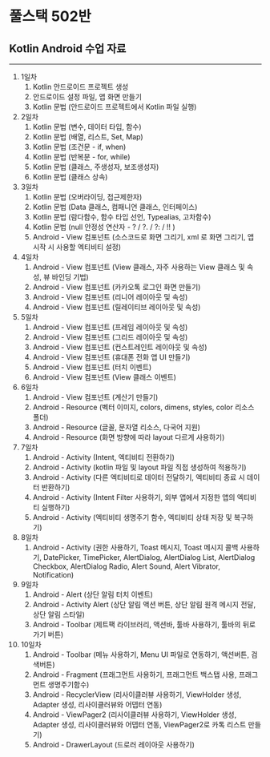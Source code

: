 # 풀스택 502반
## Kotlin Android 수업 자료

---

1. 1일차
	1. Kotlin 안드로이드 프로젝트 생성
	2. 안드로이드 설정 파일, 앱 화면 만들기
	3. Kotlin 문법 (안드로이드 프로젝트에서 Kotlin 파일 실행)
2. 2일차
	1. Kotlin 문법 (변수, 데이터 타입, 함수)
	2. Kotlin 문법 (배열, 리스트, Set, Map)
	3. Kotlin 문법 (조건문 - if, when)
	4. Kotlin 문법 (반복문 - for, while)
	5. Kotlin 문법 (클래스, 주생성자, 보조생성자)
	6. Kotlin 문법 (클래스 상속)
3. 3일차
	1. Kotlin 문법 (오버라이딩, 접근제한자)
	2. Kotlin 문법 (Data 클래스, 컴패니언 클래스, 인터페이스)
	3. Kotlin 문법 (람다함수, 함수 타입 선언, Typealias, 고차함수)
	4. Kotlin 문법 (null 안정성 연산자 - ? / ?. / ?: / !! )
	5. Android - View 컴포넌트 (소스코드로 화면 그리기, xml 로 화면 그리기, 앱 시작 시 사용할 엑티비티 설정)
4. 4일차
	1. Android - View 컴포넌트 (View 클래스, 자주 사용하는 View 클래스 및 속성, 뷰 바인딩 기법)
	2. Android - View 컴포넌트 (카카오톡 로그인 화면 만들기)
	3. Android - View 컴포넌트 (리니어 레이아웃 및 속성)
	4. Android - View 컴포넌트 (릴레이티브 레이아웃 및 속성)
5. 5일차
	1. Android - View 컴포넌트 (프레임 레이아웃 및 속성)
	2. Android - View 컴포넌트 (그리드 레이아웃 및 속성)
	3. Android - View 컴포넌트 (컨스트레인트 레이아웃 및 속성)
	4. Android - View 컴포넌트 (휴대폰 전화 앱 UI 만들기)
	5. Android - View 컴포넌트 (터치 이벤트)
	6. Android - View 컴포넌트 (View 클래스 이벤트)
6. 6일차
	1. Android - View 컴포넌트 (계산기 만들기)
	2. Android - Resource (벡터 이미지, colors, dimens, styles, color 리소스 폴더)
	3. Android - Resource (글꼴, 문자열 리소스, 다국어 지원)
	4. Android - Resource (화면 방향에 따라 layout 다르게 사용하기)
7. 7일차
	1. Android - Activity (Intent, 엑티비티 전환하기)
	2. Android - Activity (kotlin 파일 및 layout 파일 직접 생성하여 적용하기)
	3. Android - Activity (다른 엑티비티로 데이터 전달하기, 엑티비티 종료 시 데이터 반환하기)
	4. Android - Activity (Intent Filter 사용하기, 외부 앱에서 지정한 앱의 엑티비티 실행하기)
	5. Android - Activity (엑티비티 생명주기 함수, 엑티비티 상태 저장 및 복구하기)
8. 8일차
	1. Android - Activity (권한 사용하기, Toast 메시지, Toast 메시지 콜백 사용하기, DatePicker, TimePicker, AlertDialog, AlertDialog List, AlertDialog Checkbox, AlertDialog Radio, Alert Sound, Alert Vibrator, Notification)
9. 9일차
	1. Android - Alert (상단 알림 터치 이벤트)
	2. Android - Activity Alert (상단 알림 액션 버튼, 상단 알림 원격 메시지 전달, 상단 알림 스타일)
	3. Android - Toolbar (제트팩 라이브러리, 액션바, 툴바 사용하기, 툴바의 뒤로가기 버튼)
10. 10일차
	1. Android - Toolbar (메뉴 사용하기, Menu UI 파일로 연동하기, 액션버튼, 검색버튼)
	2. Android - Fragment (프래그먼트 사용하기, 프래그먼트 백스탭 사용, 프래그먼트 생명주기함수)
	3. Android - RecyclerView (리사이클러뷰 사용하기, ViewHolder 생성, Adapter 생성, 리사이클러뷰와 어뎁터 연동)
	4. Android - ViewPager2 (리사이클러뷰 사용하기, ViewHolder 생성, Adapter 생성, 리사이클러뷰와 어뎁터 연동, ViewPager2로 카톡 리스트 만들기)
	5. Android - DrawerLayout (드로러 레이아웃 사용하기)